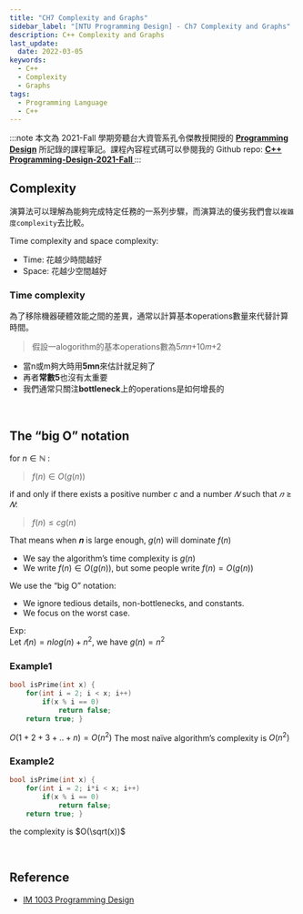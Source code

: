 ```yaml
---
title: "CH7 Complexity and Graphs"
sidebar_label: "[NTU Programming Design] - Ch7 Complexity and Graphs"
description: C++ Complexity and Graphs
last_update:
  date: 2022-03-05
keywords:
  - C++
  - Complexity
  - Graphs
tags:
  - Programming Language
  - C++
---
```



:::note
本文為 2021-Fall 學期旁聽台大資管系孔令傑教授開授的 **[Programming Design](http://www.im.ntu.edu.tw/~lckung/courses/public/PD/)** 所記錄的課程筆記。課程內容程式碼可以參閱我的 Github repo: **[C++ Programming-Design-2021-Fall
](https://github.com/Bosh-Kuo/Cplusplus-Programming-Design-2021-Fall)**
:::


## **Complexity** 

演算法可以理解為能夠完成特定任務的一系列步驟，而演算法的優劣我們會以`複雜度complexity`去比較。

Time complexity and space complexity:
- Time: 花越少時間越好
- Space: 花越少空間越好

<!-- more -->

### **Time complexity**
為了移除機器硬體效能之間的差異，通常以計算基本operations數量來代替計算時間。
> 假設一alogorithm的基本operations數為5𝑚𝑛+10𝑚+2
- 當n或m夠大時用**5mn**來估計就足夠了
- 再者**常數5**也沒有太重要
- 我們通常只關注**bottleneck**上的operations是如何增長的


<br/>


## **The “big O” notation**
for $n ∈ ℕ$ :

> $f(n) ∈ O(g(n))$  

if and only if there exists a positive number $c$ and a number $𝑁$ such that $𝑛 ≥ 𝑁$:
> $f(n) ≤ cg(n)$

That means when 𝒏 is large enough, $g(n)$ will dominate $f(n)$
- We say the algorithm’s time complexity is $g(n)$
- We write $f(n) ∈ O(g(n))$, but some people write $f(n) = O(g(n))$

We use the “big O” notation:
- We ignore tedious details, non-bottlenecks, and constants.
- We focus on the worst case. 

Exp:   
Let $𝑓(n) = nlog(n) + n^2$, we have $g(n) = n^2$



### **Example1**
```C++
bool isPrime(int x) {
    for(int i = 2; i < x; i++)
        if(x % i == 0)
            return false;
    return true; }
```

$O(1+2+3+..+n) = O(n^2)$
The most naïve algorithm’s complexity is $O(n^2)$



### **Example2**
```C++
bool isPrime(int x) {
    for(int i = 2; i*i < x; i++)
        if(x % i == 0)
            return false;
    return true; }
```

the complexity is $O(\sqrt(x))$


<br/>


## **Reference**
- [IM 1003 Programming Design](http://www.im.ntu.edu.tw/~lckung/courses/public/PD/)

